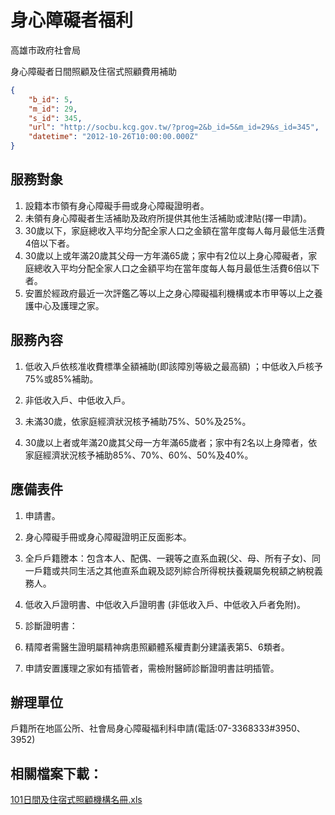 # 身心障礙者福利

高雄市政府社會局

身心障礙者日間照顧及住宿式照顧費用補助

```json
{
    "b_id": 5,
    "m_id": 29,
    "s_id": 345,
    "url": "http://socbu.kcg.gov.tw/?prog=2&b_id=5&m_id=29&s_id=345",
    "datetime": "2012-10-26T10:00:00.000Z"
}

```
## 服務對象

1. 設籍本市領有身心障礙手冊或身心障礙證明者。
2. 未領有身心障礙者生活補助及政府所提供其他生活補助或津貼(擇一申請)。
3. 30歲以下，家庭總收入平均分配全家人口之金額在當年度每人每月最低生活費4倍以下者。
4. 30歲以上或年滿20歲其父母一方年滿65歲；家中有2位以上身心障礙者，家庭總收入平均分配全家人口之金額平均在當年度每人每月最低生活費6倍以下者。
5. 安置於經政府最近一次評鑑乙等以上之身心障礙福利機構或本市甲等以上之養護中心及護理之家。

## 服務內容

1. 低收入戶依核准收費標準全額補助(即該障別等級之最高額) ；中低收入戶核予75%或85%補助。
2. 非低收入戶、中低收入戶。

  1. 未滿30歲，依家庭經濟狀況核予補助75%、50%及25%。
  2. 30歲以上者或年滿20歲其父母一方年滿65歲者；家中有2名以上身障者，依家庭經濟狀況核予補助85%、70%、60%、50%及40%。

## 應備表件

1. 申請書。
2. 身心障礙手冊或身心障礙證明正反面影本。
3. 全戶戶籍謄本：包含本人、配偶、一親等之直系血親(父、母、所有子女)、同一戶籍或共同生活之其他直系血親及認列綜合所得稅扶養親屬免稅額之納稅義務人。
4. 低收入戶證明書、中低收入戶證明書 (非低收入戶、中低收入戶者免附)。
5. 診斷證明書：

  1. 精障者需醫生證明屬精神病患照顧體系權責劃分建議表第5、6類者。
  2. 申請安置護理之家如有插管者，需檢附醫師診斷證明書註明插管。

## 辦理單位

戶籍所在地區公所、社會局身心障礙福利科申請(電話:07-3368333#3950、3952)

## 相關檔案下載：

[101日間及住宿式照顧機構名冊.xls](http://socbu.kcg.gov.tw/download_file.php?file_dir=wf_content_file&url_file_name=101%E6%97%A5%E9%96%93%E5%8F%8A%E4%BD%8F%E5%AE%BF%E5%BC%8F%E7%85%A7%E9%A1%A7%E6%A9%9F%E6%A7%8B%E5%90%8D%E5%86%8A.xls&file_link=WFC_1359019840_1.xls)

